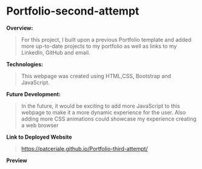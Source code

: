 # Portfolio-second-attempt

**Overview:**

> For this project, I built upon a previous Portfolio template and added more up-to-date projects to my portfolio as well as links to my LinkedIn, GitHub and email.

**Technologies:**

> This webpage was created using HTML,CSS, Bootstrap and JavaScript.

**Future Development:**

> In the future, it would be exciting to add more JavaScript to this webpage to make it a more dynamic experience for the user. Also adding more CSS animations could showcase my experience creating a web browser

**Link to Deployed Website**

> https://patceriale.github.io/Portfolio-third-attempt/

**Preview**
